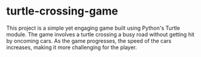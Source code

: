 # turtle-crossing-game
This project is a simple yet engaging game built using Python's Turtle module. The game involves a turtle crossing a busy road without getting hit by oncoming cars. As the game progresses, the speed of the cars increases, making it more challenging for the player.
